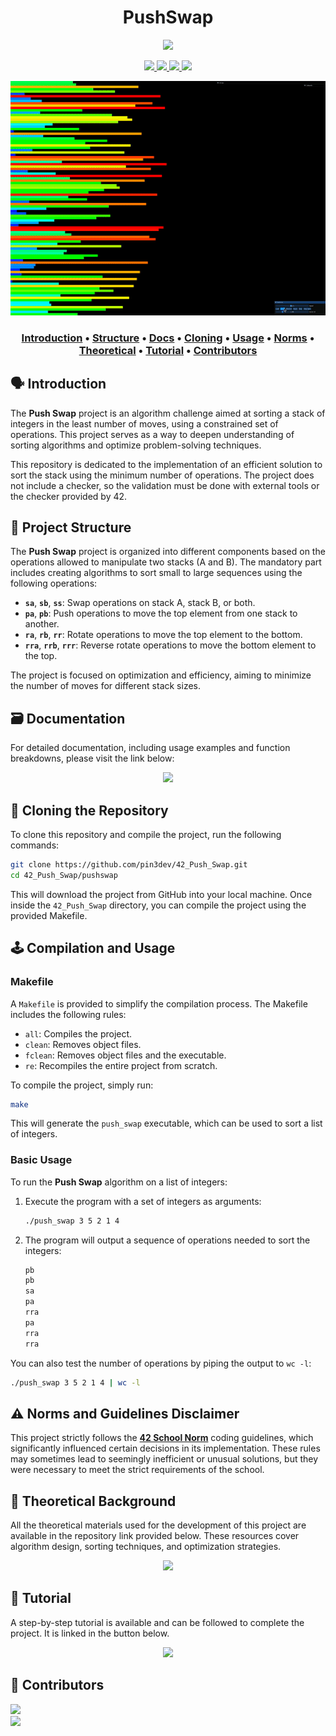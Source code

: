 <h1 align="center">PushSwap</h1>
<p align="center"> 
  <img src="https://img.shields.io/badge/grade-100%2F100-green?style=for-the-badge&logo=42&labelColor=gray"/>
</p>

<p align="center"> 
  <a href="https://github.com/pin3dev/42_Cursus/tree/main/push_swap/#02-Push_Swap">
    <img src="https://img.shields.io/badge/Sorting_Algorithms-blue?style=for-the-badge"/>
    <img src="https://img.shields.io/badge/Data_structures-blue?style=for-the-badge"/>
    <img src="https://img.shields.io/badge/Stacks-blue?style=for-the-badge"/>
    <img src="https://img.shields.io/badge/Optimization-blue?style=for-the-badge"/>
  </a>
</p>

<p align="center">
  <img src="https://github.com/pin3dev/42_Cursus/blob/a708c0de6d3fdc729bb720318b5d35bdaa9551c0/assets/PushSwap/Rdm/pushswap_vs.gif" width="600" height="375" />
</p>

<h3>
  <p align="center"> 
    <a href="#introduction">Introduction</a> • 
    <a href="#structure">Structure</a> • 
    <a href="#docs">Docs</a> • 
    <a href="#cloning">Cloning</a> • 
    <a href="#usage">Usage</a> • 
    <a href="#norms">Norms</a> • 
    <a href="#theoretical">Theoretical</a> •   
    <a href="#tutorial">Tutorial</a> • 
    <a href="#contributors">Contributors</a>
  </p>
</h3>

## 🗣️ Introduction <a id="introduction"></a>

The **Push Swap** project is an algorithm challenge aimed at sorting a stack of integers in the least number of moves, using a constrained set of operations. This project serves as a way to deepen understanding of sorting algorithms and optimize problem-solving techniques.

This repository is dedicated to the implementation of an efficient solution to sort the stack using the minimum number of operations. The project does not include a checker, so the validation must be done with external tools or the checker provided by 42.

## 🧬 Project Structure <a id="structure"></a>

The **Push Swap** project is organized into different components based on the operations allowed to manipulate two stacks (A and B). The mandatory part includes creating algorithms to sort small to large sequences using the following operations:

- **`sa`**, **`sb`**, **`ss`**: Swap operations on stack A, stack B, or both.
- **`pa`**, **`pb`**: Push operations to move the top element from one stack to another.
- **`ra`**, **`rb`**, **`rr`**: Rotate operations to move the top element to the bottom.
- **`rra`**, **`rrb`**, **`rrr`**: Reverse rotate operations to move the bottom element to the top.

The project is focused on optimization and efficiency, aiming to minimize the number of moves for different stack sizes.

## 🗃️ Documentation <a id="docs"></a>

For detailed documentation, including usage examples and function breakdowns, please visit the link below:  

<p align="center"> 
  <a href="https://github.com/pin3dev/42_Push_Swap/wiki">
    <img src="https://img.shields.io/badge/PushSwap_Docs-lightgreen?style=for-the-badge"/>
  </a>
</p>

## 🫥 Cloning the Repository <a id="cloning"></a>

To clone this repository and compile the project, run the following commands:

```bash
git clone https://github.com/pin3dev/42_Push_Swap.git
cd 42_Push_Swap/pushswap
```
This will download the project from GitHub into your local machine. Once inside the `42_Push_Swap` directory, you can compile the project using the provided Makefile.

## 🕹️ Compilation and Usage <a id="usage"></a>

### Makefile

A `Makefile` is provided to simplify the compilation process. The Makefile includes the following rules:

- `all`: Compiles the project.
- `clean`: Removes object files.
- `fclean`: Removes object files and the executable.
- `re`: Recompiles the entire project from scratch.

To compile the project, simply run:
```bash
make
```
This will generate the `push_swap` executable, which can be used to sort a list of integers.

### Basic Usage

To run the **Push Swap** algorithm on a list of integers:

1. Execute the program with a set of integers as arguments:
    ```bash
    ./push_swap 3 5 2 1 4
    ```

2. The program will output a sequence of operations needed to sort the integers:
    ```bash
    pb
    pb
    sa
    pa
    rra
    pa
    rra
    rra
    ```

You can also test the number of operations by piping the output to `wc -l`:
```bash
./push_swap 3 5 2 1 4 | wc -l
```

## ⚠️ Norms and Guidelines Disclaimer <a id="norms"></a>

This project strictly follows the [**42 School Norm**](https://github.com/pin3dev/42_Cursus/blob/b9cd0fe844ddb441d0b3efb98abcee92aee49535/assets/General/norme.en.pdf) coding guidelines, which significantly influenced certain decisions in its implementation. These rules may sometimes lead to seemingly inefficient or unusual solutions, but they were necessary to meet the strict requirements of the school.  

## 📖 Theoretical Background <a id="theoretical"></a>

All the theoretical materials used for the development of this project are available in the repository link provided below. These resources cover algorithm design, sorting techniques, and optimization strategies.

<p align="center"> 
  <a href="https://github.com/pin3dev/42_Cursus/tree/main/library/#02-Push_Swap">
    <img src="https://img.shields.io/badge/PushSwap_Library-gray?style=for-the-badge"/>
  </a>
</p>

## 🔬 Tutorial <a id="tutorial"></a>

A step-by-step tutorial is available and can be followed to complete the project. It is linked in the button below.   

<p align="center"> 
  <a href="https://github.com/pin3dev/42_Cursus/tree/main/tutorial/PushSwap">
    <img src="https://img.shields.io/badge/PushSwap_Tutorial-lightgreen?style=for-the-badge"/>
  </a>
</p>

## 👥 Contributors <a id="contributors"></a>

<a href="https://github.com/pin3dev">
  <img src="https://img.shields.io/badge/Ivany_Pinheiro-%40pin3dev-purple?style=for-the-badge"/>  
</a>  
<br>
<a href="https://github.com/clima-fr">
  <img src="https://img.shields.io/badge/Clara_Franco-%40clima--fr-purple?style=for-the-badge"/>  
</a>
